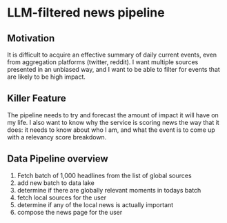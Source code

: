 # LLM-filtered news pipeline

## Motivation
It is difficult to acquire an effective summary of daily current events, even from aggregation platforms (twitter, reddit). I want multiple sources presented in an unbiased way, and I want to be able to filter for events that are likely to be high impact.

## Killer Feature
The pipeline needs to try and forecast the amount of impact it will have on my life. I also want to know why the service is scoring news the way that it does: it needs to know about who I am, and what the event is to come up with a relevancy score breakdown.

## Data Pipeline overview
1. Fetch batch of 1,000 headlines from the list of global sources
2. add new batch to data lake
3. determine if there are globally relevant moments in todays batch
4. fetch local sources for the user
5. determine if any of the local news is actually important
6. compose the news page for the user
